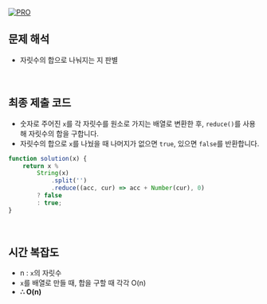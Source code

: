[![PRO]][Link]

## 문제 해석

-   자릿수의 합으로 나눠지는 지 판별

<br/>

## 최종 제출 코드

-   숫자로 주어진 `x`를 각 자릿수를 원소로 가지는 배열로 변환한 후, `reduce()`를 사용해 자릿수의 합을 구합니다.
-   자릿수의 합으로 `x`를 나눴을 때 나머지가 없으면 `true`, 있으면 `false`를 반환합니다.

```js
function solution(x) {
    return x %
        String(x)
            .split('')
            .reduce((acc, cur) => acc + Number(cur), 0)
        ? false
        : true;
}
```

<br/>

## 시간 복잡도

-   n : `x`의 자릿수
-   `x`를 배열로 만들 때, 합을 구할 때 각각 O(n)
-   **∴ O(n)**

<br/>

<!---------------------------------------------------------------------------->

[PRO]: https://github.com/GoSSaChin/algorithm-js/assets/107768516/67c43b52-bc3f-4571-a249-5519021afbb0
[Link]: https://school.programmers.co.kr/learn/courses/30/lessons/12947
